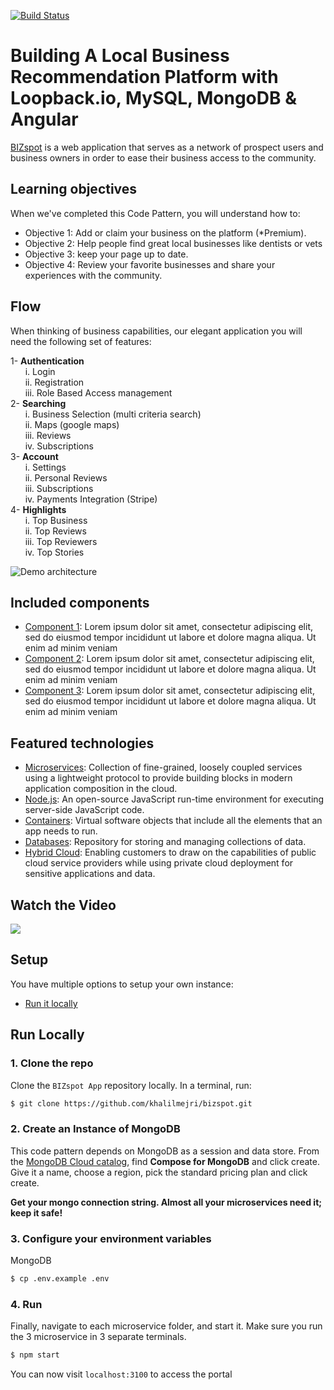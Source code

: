 [![Build Status](https://travis-ci.org/IBM/innovate-digital-bank.svg?branch=master)]("")

# Building A Local Business Recommendation Platform with Loopback.io, MySQL, MongoDB & Angular

[BIZspot]("") is a web application that serves as a network of prospect users and business owners in order to ease their business access to the community.

## Learning objectives

When we've completed this Code Pattern, you will understand how to:

* Objective 1: Add or claim your business on the platform (*Premium).
* Objective 2: Help people find great local businesses like dentists or vets
* Objective 3: keep your page up to date.
* Objective 4: Review your favorite businesses and share your experiences with the community.

## Flow

When thinking of business capabilities, our elegant application you will need the following set of features:

1- **Authentication**
    <br>&nbsp;&nbsp;&nbsp;&nbsp;&nbsp;&nbsp;i. Login 
    <br>&nbsp;&nbsp;&nbsp;&nbsp;&nbsp;&nbsp;ii. Registration
    <br>&nbsp;&nbsp;&nbsp;&nbsp;&nbsp;&nbsp;iii. Role Based Access management 
    <br>
2- **Searching** 
	<br>&nbsp;&nbsp;&nbsp;&nbsp;&nbsp;&nbsp;i. Business Selection (multi criteria search)
	<br>&nbsp;&nbsp;&nbsp;&nbsp;&nbsp;&nbsp;ii. Maps (google maps)
	<br>&nbsp;&nbsp;&nbsp;&nbsp;&nbsp;&nbsp;iii. Reviews
	<br>&nbsp;&nbsp;&nbsp;&nbsp;&nbsp;&nbsp;iv. Subscriptions
    <br>
3- **Account**
	<br>&nbsp;&nbsp;&nbsp;&nbsp;&nbsp;&nbsp;i. Settings
	<br>&nbsp;&nbsp;&nbsp;&nbsp;&nbsp;&nbsp;ii. Personal Reviews
	<br>&nbsp;&nbsp;&nbsp;&nbsp;&nbsp;&nbsp;iii. Subscriptions
	<br>&nbsp;&nbsp;&nbsp;&nbsp;&nbsp;&nbsp;iv. Payments Integration (Stripe) 
    <br>
4- **Highlights**
	<br>&nbsp;&nbsp;&nbsp;&nbsp;&nbsp;&nbsp;i. Top Business
	<br>&nbsp;&nbsp;&nbsp;&nbsp;&nbsp;&nbsp;ii. Top Reviews
	<br>&nbsp;&nbsp;&nbsp;&nbsp;&nbsp;&nbsp;iii. Top Reviewers
	<br>&nbsp;&nbsp;&nbsp;&nbsp;&nbsp;&nbsp;iv. Top Stories

![Demo architecture](https://i.ibb.co/fqwgVtX/BIZspot-usecase.jpg)

## Included components

* [Component 1](https://console.bluemix.net/docs/containers/): Lorem ipsum dolor sit amet, consectetur adipiscing elit, sed do eiusmod tempor incididunt ut labore et dolore magna aliqua. Ut enim ad minim veniam
* [Component 2](https://www.ibm.com/us-en/marketplace/microclimate): Lorem ipsum dolor sit amet, consectetur adipiscing elit, sed do eiusmod tempor incididunt ut labore et dolore magna aliqua. Ut enim ad minim veniam
* [Component 3](https://www.ibm.com/cloud/watson-assistant/): Lorem ipsum dolor sit amet, consectetur adipiscing elit, sed do eiusmod tempor incididunt ut labore et dolore magna aliqua. Ut enim ad minim veniam

## Featured technologies

* [Microservices](https://developer.ibm.com/technologies/microservices/): Collection of fine-grained, loosely coupled services using a lightweight protocol to provide building blocks in modern application composition in the cloud.
* [Node.js](https://nodejs.org/): An open-source JavaScript run-time environment for executing server-side JavaScript code.
* [Containers](https://developer.ibm.com/technologies/containers/): Virtual software objects that include all the elements that an app needs to run.
* [Databases](https://developer.ibm.com/technologies/databases/): Repository for storing and managing collections of data.
* [Hybrid Cloud](https://developer.ibm.com/depmodels/hybrid/): Enabling customers to draw on the capabilities of public cloud service providers while using private cloud deployment for sensitive applications and data.

## Watch the Video

[![](https://i.vimeocdn.com/video/825713314.webp?mw=1400&mh=787)](https://vimeo.com/368913922)

## Setup

You have multiple options to setup your own instance:

* [Run it locally](#run-locally)

## Run Locally

### 1. Clone the repo

Clone the `BIZspot App` repository locally. In a terminal, run:

```bash
$ git clone https://github.com/khalilmejri/bizspot.git
```

### 2. Create an Instance of MongoDB

This code pattern depends on MongoDB as a session and data store. From the [MongoDB Cloud catalog](https://cloud.ibm.com/catalog), find **Compose for MongoDB** and click create. Give it a name, choose a region, pick the standard pricing plan and click create.

**Get your mongo connection string. Almost all your microservices need it; keep it safe!**

### 3. Configure your environment variables
MongoDB
```bash
$ cp .env.example .env
```
### 4. Run

Finally, navigate to each microservice folder, and start it. Make sure you run the 3 microservice in 3 separate terminals.

```bash
$ npm start
```

You can now visit `localhost:3100` to access the portal
